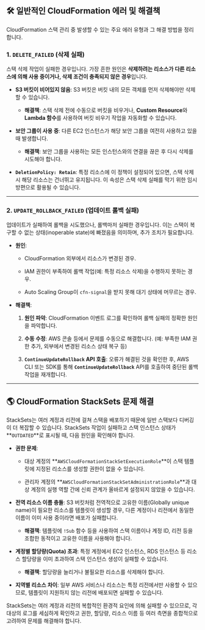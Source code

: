 
## 🛠️ 일반적인 CloudFormation 에러 및 해결책

CloudFormation 스택 관리 중 발생할 수 있는 주요 에러 유형과 그 해결 방법을 정리합니다.

### 1. `DELETE_FAILED` (삭제 실패)

스택 삭제 작업이 실패한 경우입니다. 가장 흔한 원인은 **삭제하려는 리소스가 다른 리소스에 의해 사용 중이거나, 삭제 조건이 충족되지 않은 경우**입니다.

- **S3 버킷이 비어있지 않음**: S3 버킷은 버킷 내의 모든 객체를 먼저 삭제해야만 삭제할 수 있습니다.
    
    - **해결책**: 스택 삭제 전에 수동으로 버킷을 비우거나, **Custom Resource**와 **Lambda 함수**를 사용하여 버킷 비우기 작업을 자동화할 수 있습니다.
        
- **보안 그룹이 사용 중**: 다른 EC2 인스턴스가 해당 보안 그룹을 여전히 사용하고 있을 때 발생합니다.
    
    - **해결책**: 보안 그룹을 사용하는 모든 인스턴스와의 연결을 끊은 후 다시 삭제를 시도해야 합니다.
        
- **`DeletionPolicy: Retain`**: 특정 리소스에 이 정책이 설정되어 있으면, 스택 삭제 시 해당 리소스는 건너뛰고 유지됩니다. 이 속성은 스택 삭제 실패를 막기 위한 임시방편으로 활용될 수 있습니다.

---

### 2. `UPDATE_ROLLBACK_FAILED` (업데이트 롤백 실패)

업데이트가 실패하여 롤백을 시도했으나, 롤백마저 실패한 경우입니다. 이는 스택이 복구할 수 없는 상태(inoperable state)에 빠졌음을 의미하며, 추가 조치가 필요합니다.

- **원인**:
    
    - CloudFormation 외부에서 리소스가 변경된 경우.
        
    - IAM 권한이 부족하여 롤백 작업(예: 특정 리소스 삭제)을 수행하지 못하는 경우.
        
    - Auto Scaling Group이 `cfn-signal`을 받지 못해 대기 상태에 머무르는 경우.
        
- **해결책**:
    
    1. **원인 파악**: CloudFormation 이벤트 로그를 확인하여 롤백 실패의 정확한 원인을 파악합니다.
        
    2. **수동 수정**: AWS 콘솔 등에서 문제를 수동으로 해결합니다. (예: 부족한 IAM 권한 추가, 외부에서 변경된 리소스 상태 복구 등)
        
    3. **`ContinueUpdateRollback` API 호출**: 오류가 해결된 것을 확인한 후, AWS CLI 또는 SDK를 통해 **`ContinueUpdateRollback`** API를 호출하여 중단된 롤백 작업을 재개합니다.
        

---

## 🌎 CloudFormation StackSets 문제 해결

StackSets는 여러 계정과 리전에 걸쳐 스택을 배포하기 때문에 일반 스택보다 디버깅이 더 복잡할 수 있습니다. StackSets 작업이 실패하고 스택 인스턴스 상태가 **`OUTDATED`**로 표시될 때, 다음 원인을 확인해야 합니다.

- **권한 문제**:
    
    - 대상 계정의 **`AWSCloudFormationStackSetExecutionRole`**이 스택 템플릿에 지정된 리소스를 생성할 권한이 없을 수 있습니다.
        
    - 관리자 계정의 **`AWSCloudFormationStackSetAdministrationRole`**과 대상 계정의 실행 역할 간에 신뢰 관계가 올바르게 설정되지 않았을 수 있습니다.
        
- **전역 리소스 이름 충돌**: S3 버킷처럼 전역적으로 고유한 이름(Globally unique name)이 필요한 리소스를 템플릿이 생성할 경우, 다른 계정이나 리전에서 동일한 이름이 이미 사용 중이라면 배포가 실패합니다.
    
    - **해결책**: 템플릿에 `!Sub` 함수 등을 사용하여 스택 이름이나 계정 ID, 리전 등을 조합한 동적이고 고유한 이름을 사용해야 합니다.
        
- **계정별 할당량(Quota) 초과**: 특정 계정에서 EC2 인스턴스, RDS 인스턴스 등 리소스 할당량을 이미 초과하여 스택 인스턴스 생성이 실패할 수 있습니다.
    
    - **해결책**: 할당량을 늘리거나 불필요한 리소스를 삭제해야 합니다.
        
- **지역별 리소스 차이**: 일부 AWS 서비스나 리소스는 특정 리전에서만 사용할 수 있으므로, 템플릿이 지원하지 않는 리전에 배포되면 실패할 수 있습니다.
    

StackSets는 여러 계정과 리전의 복합적인 환경적 요인에 의해 실패할 수 있으므로, 각 대상의 로그를 세심하게 확인하고 권한, 할당량, 리소스 이름 등 여러 측면을 종합적으로 고려하여 문제를 해결해야 합니다.